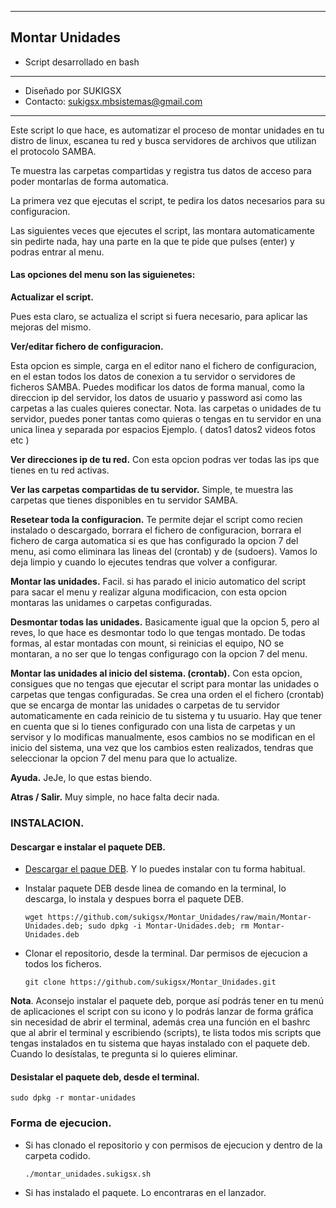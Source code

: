 ---------
## Montar Unidades
* Script desarrollado en bash
*********************************************
* Diseñado por SUKIGSX
* Contacto: sukigsx.mbsistemas@gmail.com
*********************************************

Este script lo que hace, es automatizar el proceso de montar unidades en tu distro de linux, escanea tu red y busca servidores de archivos que utilizan el protocolo SAMBA.

Te muestra las carpetas compartidas y registra tus datos de acceso para poder montarlas de forma automatica. 

La primera vez que ejecutas el script, te pedira los datos necesarios para su configuracion.

Las siguientes veces que ejecutes el script, las montara automaticamente sin pedirte nada, hay una parte en la que te pide que pulses (enter) y podras entrar al menu.

#### Las opciones del menu son las siguienetes:

**Actualizar el script.** 

Pues esta claro, se actualiza el script si fuera necesario, para aplicar las mejoras del mismo. 

**Ver/editar fichero de configuracion.** 

Esta opcion es simple, carga en el editor nano el fichero de configuracion, en el estan todos los datos de conexion a tu servidor o servidores de ficheros SAMBA. 
Puedes modificar los datos de forma manual, como la direccion ip del servidor, los datos de usuario y password asi como las carpetas a las cuales quieres conectar. 
    Nota. las carpetas o unidades de tu servidor, puedes poner tantas como quieras o tengas en tu servidor en una unica linea y separada por espacios 
      Ejemplo. ( datos1 datos2 videos fotos etc ) 

**Ver direcciones ip de tu red.** 
Con esta opcion podras ver todas las ips que tienes en tu red activas. 

**Ver las carpetas compartidas de tu servidor.** 
Simple, te muestra las carpetas que tienes disponibles en tu servidor SAMBA. 

**Resetear toda la configuracion.** 
 Te permite dejar el script como recien instalado o descargado, borrara el fichero de configuracion, borrara el fichero de carga automatica si es que has configurado 
la opcion 7 del menu, asi como eliminara las lineas del (crontab) y de (sudoers). Vamos lo deja limpio y cuando lo ejecutes tendras que volver a configurar. 

**Montar las unidades.** 
Facil. si has parado el inicio automatico del script para sacar el menu y realizar alguna modificacion, con esta opcion montaras las unidames o carpetas configuradas. 

**Desmontar todas las unidades.** 
Basicamente igual que la opcion 5, pero al reves, lo que hace es desmontar todo lo que tengas montado. 
De todas formas, al estar montadas con mount, si reinicias el equipo, NO se montaran, a no ser que lo tengas configurago con la opcion 7 del menu.

**Montar las unidades al inicio del sistema. (crontab).** 
Con esta opcion, consigues que no tengas que ejecutar el script para montar las unidades o carpetas que tengas configuradas. 
Se crea una orden el el fichero (crontab) que se encarga de montar las unidades o carpetas de tu servidor automaticamente en cada reinicio de tu sistema y tu usuario. 
Hay que tener en cuenta que si lo tienes configurado con una lista de carpetas y un servisor y lo modificas manualmente, esos cambios no se modifican en el inicio del 
sistema, una vez que los cambios esten realizados, tendras que seleccionar la opcion 7 del menu para que lo actualize. 

**Ayuda.** 
JeJe, lo que estas biendo. 

**Atras / Salir.** 
Muy simple, no hace falta decir nada.

### INSTALACION.

#### Descargar e instalar el paquete DEB.
- [Descargar el paque DEB](https://github.com/sukigsx/Montar_Unidades/raw/main/Montar-Unidades.deb). Y lo puedes instalar con tu forma habitual.

- Instalar paquete DEB desde linea de comando en la terminal, lo descarga, lo instala y despues borra el paquete DEB.

      wget https://github.com/sukigsx/Montar_Unidades/raw/main/Montar-Unidades.deb; sudo dpkg -i Montar-Unidades.deb; rm Montar-Unidades.deb
  
 - Clonar el repositorio, desde la terminal. Dar permisos de ejecucion a todos los ficheros.

       git clone https://github.com/sukigsx/Montar_Unidades.git

**Nota**. Aconsejo instalar el paquete deb, porque así podrás tener en tu menú de aplicaciones el script con su icono y lo podrás lanzar de forma gráfica sin necesidad de abrir el terminal, además crea una función en el bashrc que al abrir el terminal y escribiendo (scripts), te lista todos mis scripts que tengas instalados en tu sistema que hayas instalado con el paquete deb. Cuando lo desístalas, te pregunta si lo quieres eliminar.

#### Desistalar el paquete deb, desde el terminal.
    sudo dpkg -r montar-unidades

### Forma de ejecucion.
- Si has clonado el repositorio y con permisos de ejecucion y dentro de la carpeta codido.

      ./montar_unidades.sukigsx.sh
- Si has instalado el paquete. Lo encontraras en el lanzador.
